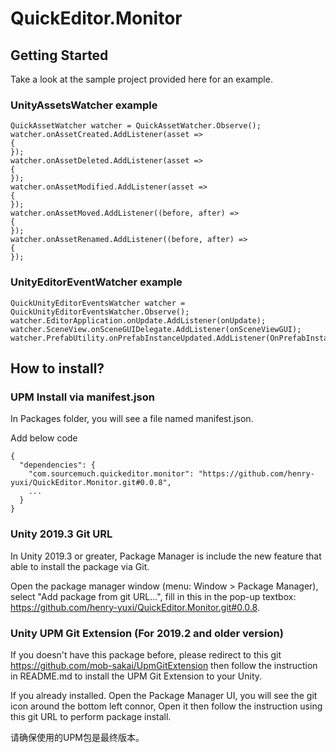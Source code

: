 # QuickEditor.Monitor

## Getting Started
Take a look at the sample project provided here for an example.

### UnityAssetsWatcher example
```
QuickAssetWatcher watcher = QuickAssetWatcher.Observe();
watcher.onAssetCreated.AddListener(asset =>
{
});
watcher.onAssetDeleted.AddListener(asset =>
{
});
watcher.onAssetModified.AddListener(asset =>
{
});
watcher.onAssetMoved.AddListener((before, after) =>
{
});
watcher.onAssetRenamed.AddListener((before, after) =>
{
});
```

### UnityEditorEventWatcher example
```
QuickUnityEditorEventsWatcher watcher = QuickUnityEditorEventsWatcher.Observe();
watcher.EditorApplication.onUpdate.AddListener(onUpdate);
watcher.SceneView.onSceneGUIDelegate.AddListener(onSceneViewGUI);
watcher.PrefabUtility.onPrefabInstanceUpdated.AddListener(OnPrefabInstanceUpdated);
```
            
## How to install?

### UPM Install via manifest.json

In Packages folder, you will see a file named manifest.json. 

Add below code
```
{
  "dependencies": {
    "com.sourcemuch.quickeditor.monitor": "https://github.com/henry-yuxi/QuickEditor.Monitor.git#0.0.8",
    ...
  }
}
```

### Unity 2019.3 Git URL

In Unity 2019.3 or greater, Package Manager is include the new feature that able to install the package via Git.

Open the package manager window (menu: Window > Package Manager), select "Add package from git URL...", fill in this in the pop-up textbox: 
https://github.com/henry-yuxi/QuickEditor.Monitor.git#0.0.8.


### Unity UPM Git Extension (For 2019.2 and older version)

If you doesn't have this package before, please redirect to this git https://github.com/mob-sakai/UpmGitExtension then follow the instruction in README.md to install the UPM Git Extension to your Unity.

If you already installed. Open the Package Manager UI, you will see the git icon around the bottom left connor, Open it then follow the instruction using this git URL to perform package install.

请确保使用的UPM包是最终版本。
      
